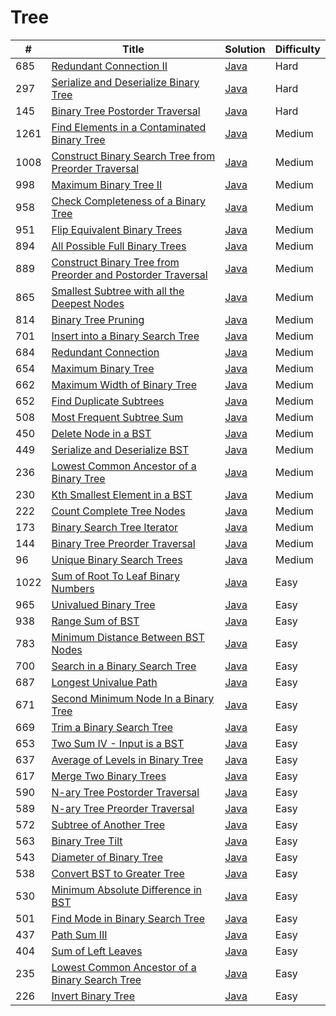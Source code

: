 Tree
========

| # | Title | Solution | Difficulty |
|---| ----- | -------- | ---------- |
|685|[Redundant Connection II](https://leetcode.com/problems/redundant-connection-ii/)|[Java](src/hard/RedundantConnectionII.java)|Hard|
|297|[Serialize and Deserialize Binary Tree](https://leetcode.com/problems/serialize-and-deserialize-binary-tree/)|[Java](src/hard/SerializeAndDeserializeBinaryTree.java)|Hard|
|145|[Binary Tree Postorder Traversal](https://leetcode.com/problems/binary-tree-postorder-traversal/)|[Java](src/hard/BinaryTreePostorderTraversal.java)|Hard|
|1261|[Find Elements in a Contaminated Binary Tree](https://leetcode.com/problems/find-elements-in-a-contaminated-binary-tree/)|[Java](src/medium/FindElementsInContaminatedBinaryTree.java)|Medium|
|1008|[Construct Binary Search Tree from Preorder Traversal](https://leetcode.com/problems/construct-binary-search-tree-from-preorder-traversal/)|[Java](src/medium/ConstructBinarySearchTreeFromPreorderTraversal.java)|Medium|
|998|[Maximum Binary Tree II](https://leetcode.com/problems/maximum-binary-tree-ii/)|[Java](src/medium/MaximumBinaryTreeII.java)|Medium|
|958|[Check Completeness of a Binary Tree](https://leetcode.com/problems/check-completeness-of-a-binary-tree/)|[Java](src/medium/CheckCompletenessOfBinaryTree.java)|Medium|
|951|[Flip Equivalent Binary Trees](https://leetcode.com/problems/flip-equivalent-binary-trees/)|[Java](src/medium/FlipEquivalentBinaryTrees.java)|Medium|
|894|[All Possible Full Binary Trees](https://leetcode.com/problems/all-possible-full-binary-trees/)|[Java](src/medium/AllPossibleFullBinaryTrees.java)|Medium|
|889|[Construct Binary Tree from Preorder and Postorder Traversal](https://leetcode.com/problems/construct-binary-tree-from-preorder-and-postorder-traversal/)|[Java](src/medium/ConstructBinaryTreeFromPreorderAndPostorderTraversal.java)|Medium|
|865|[Smallest Subtree with all the Deepest Nodes](https://leetcode.com/problems/smallest-subtree-with-all-the-deepest-nodes/)|[Java](src/medium/SmallestSubtreeWithAllDeepestNodes.java)|Medium|
|814|[Binary Tree Pruning](https://leetcode.com/problems/binary-tree-pruning/)|[Java](src/medium/BinaryTreePruning.java)|Medium|
|701|[Insert into a Binary Search Tree](https://leetcode.com/problems/insert-into-a-binary-search-tree/)|[Java](src/medium/InsertIntoBinarySearchTree.java)|Medium|
|684|[Redundant Connection](https://leetcode.com/problems/redundant-connection/)|[Java](src/medium/RedundantConnection.java)|Medium|
|654|[Maximum Binary Tree](https://leetcode.com/problems/maximum-binary-tree/)|[Java](src/medium/MaximumBinaryTree.java)|Medium|
|662|[Maximum Width of Binary Tree](https://leetcode.com/problems/maximum-width-of-binary-tree/)|[Java](src/medium/MaximumWidthOfBinaryTree.java)|Medium|
|652|[Find Duplicate Subtrees](https://leetcode.com/problems/find-duplicate-subtrees/)|[Java](src/medium/FindDuplicateSubtrees.java)|Medium|
|508|[Most Frequent Subtree Sum](https://leetcode.com/problems/most-frequent-subtree-sum/)|[Java](src/medium/MostFrequentSubtreeSum.java)|Medium|
|450|[Delete Node in a BST](https://leetcode.com/problems/delete-node-in-a-bst/)|[Java](src/medium/DeleteNodeInBST.java)|Medium|
|449|[Serialize and Deserialize BST](https://leetcode.com/problems/serialize-and-deserialize-bst/)|[Java](src/medium/SerializeAndDeserializeBST.java)|Medium|
|236|[Lowest Common Ancestor of a Binary Tree](https://leetcode.com/problems/lowest-common-ancestor-of-a-binary-tree/)|[Java](src/medium/LowestCommonAncestorOfBinaryTree.java)|Medium|
|230|[Kth Smallest Element in a BST](https://leetcode.com/problems/kth-smallest-element-in-a-bst/)|[Java](src/medium/KthSmallestElementInBST.java)|Medium|
|222|[Count Complete Tree Nodes](https://leetcode.com/problems/count-complete-tree-nodes/)|[Java](src/medium/CountCompleteTreeNodes.java)|Medium|
|173|[Binary Search Tree Iterator](https://leetcode.com/problems/binary-search-tree-iterator/)|[Java](src/medium/BinarySearchTreeIterator.java)|Medium|
|144|[Binary Tree Preorder Traversal](https://leetcode.com/problems/binary-tree-preorder-traversal/)|[Java](src/medium/BinaryTreePreorderTraversal.java)|Medium|
|96|[Unique Binary Search Trees](https://leetcode.com/problems/unique-binary-search-trees/)|[Java](src/medium/UniqueBinarySearchTrees.java)|Medium|
|1022|[Sum of Root To Leaf Binary Numbers](https://leetcode.com/problems/sum-of-root-to-leaf-binary-numbers/)|[Java](src/easy/SumOfRootToLeafBinaryNumbers.java)|Easy|
|965|[Univalued Binary Tree](https://leetcode.com/problems/univalued-binary-tree/)|[Java](src/easy/UnivaluedBinaryTree.java)|Easy|
|938|[Range Sum of BST](https://leetcode.com/problems/range-sum-of-bst/)|[Java](src/easy/RangeSumOfBST.java)|Easy|
|783|[Minimum Distance Between BST Nodes](https://leetcode.com/problems/minimum-distance-between-bst-nodes/)|[Java](src/easy/MinimumDistanceBetweenBSTNodes.java)|Easy|
|700|[Search in a Binary Search Tree](https://leetcode.com/problems/search-in-a-binary-search-tree/)|[Java](src/easy/SearchInBinarySearchTree.java)|Easy|
|687|[Longest Univalue Path](https://leetcode.com/problems/longest-univalue-path/)|[Java](src/easy/LongestUnivaluePath.java)|Easy|
|671|[Second Minimum Node In a Binary Tree](https://leetcode.com/problems/second-minimum-node-in-a-binary-tree/)|[Java](src/easy/SecondMinimumNodeInBinaryTree.java)|Easy|
|669|[Trim a Binary Search Tree](https://leetcode.com/problems/trim-a-binary-search-tree/)|[Java](src/easy/TrimBinarySearchTree.java)|Easy|
|653|[Two Sum IV - Input is a BST](https://leetcode.com/problems/two-sum-iv-input-is-a-bst/)|[Java](src/easy/TwoSumIVInputIsBST.java)|Easy|
|637|[Average of Levels in Binary Tree](https://leetcode.com/problems/average-of-levels-in-binary-tree/)|[Java](src/easy/AverageOfLevelsInBinaryTree.java)|Easy|
|617|[Merge Two Binary Trees](https://leetcode.com/problems/merge-two-binary-trees/)|[Java](src/easy/MergeTwoBinaryTrees.java)|Easy|
|590|[N-ary Tree Postorder Traversal](https://leetcode.com/problems/n-ary-tree-postorder-traversal/)|[Java](src/easy/NaryTreePostorderTraversal.java)|Easy|
|589|[N-ary Tree Preorder Traversal](https://leetcode.com/problems/n-ary-tree-preorder-traversal/)|[Java](src/easy/NaryTreePreorderTraversal.java)|Easy|
|572|[Subtree of Another Tree](https://leetcode.com/problems/subtree-of-another-tree/)|[Java](src/easy/SubtreeOfAnotherTree.java)|Easy|
|563|[Binary Tree Tilt](https://leetcode.com/problems/binary-tree-tilt/)|[Java](src/easy/BinaryTreeTilt.java)|Easy|
|543|[Diameter of Binary Tree](https://leetcode.com/problems/diameter-of-binary-tree/)|[Java](src/easy/DiameterOfBinaryTree.java)|Easy|
|538|[Convert BST to Greater Tree](https://leetcode.com/problems/convert-bst-to-greater-tree/)|[Java](src/easy/ConvertBSTToGreaterTree.java)|Easy|
|530|[Minimum Absolute Difference in BST](https://leetcode.com/problems/minimum-absolute-difference-in-bst/)|[Java](src/easy/MinimumAbsoluteDifferenceInBST.java)|Easy|
|501|[Find Mode in Binary Search Tree](https://leetcode.com/problems/find-mode-in-binary-search-tree/)|[Java](src/easy/FindModeInBinarySearchTree.java)|Easy|
|437|[Path Sum III](https://leetcode.com/problems/path-sum-iii/)|[Java](src/easy/PathSumIII.java)|Easy|
|404|[Sum of Left Leaves](https://leetcode.com/problems/sum-of-left-leaves/)|[Java](src/easy/SumOfLeftLeaves.java)|Easy|
|235|[Lowest Common Ancestor of a Binary Search Tree](https://leetcode.com/problems/lowest-common-ancestor-of-a-binary-search-tree/)|[Java](src/easy/LowestCommonAncestorOfBinarySearchTree.java)|Easy|
|226|[Invert Binary Tree](https://leetcode.com/problems/invert-binary-tree/)|[Java](src/easy/InvertBinaryTree.java)|Easy|
